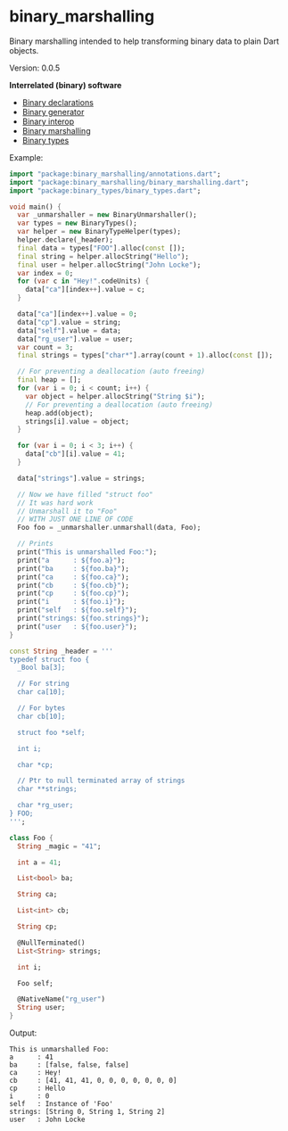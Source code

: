 binary_marshalling
=====

Binary marshalling intended to help transforming binary data to plain Dart objects.

Version: 0.0.5

**Interrelated (binary) software**

- [Binary declarations](https://pub.dartlang.org/packages/binary_declarations)
- [Binary generator](https://pub.dartlang.org/packages/binary_generator)
- [Binary interop](https://pub.dartlang.org/packages/binary_interop)
- [Binary marshalling](https://pub.dartlang.org/packages/binary_marshalling)
- [Binary types](https://pub.dartlang.org/packages/binary_types)

Example:

```dart
import "package:binary_marshalling/annotations.dart";
import "package:binary_marshalling/binary_marshalling.dart";
import "package:binary_types/binary_types.dart";

void main() {
  var _unmarshaller = new BinaryUnmarshaller();
  var types = new BinaryTypes();
  var helper = new BinaryTypeHelper(types);
  helper.declare(_header);
  final data = types["FOO"].alloc(const []);
  final string = helper.allocString("Hello");
  final user = helper.allocString("John Locke");
  var index = 0;
  for (var c in "Hey!".codeUnits) {
    data["ca"][index++].value = c;
  }

  data["ca"][index++].value = 0;
  data["cp"].value = string;
  data["self"].value = data;
  data["rg_user"].value = user;
  var count = 3;
  final strings = types["char*"].array(count + 1).alloc(const []);

  // For preventing a deallocation (auto freeing)
  final heap = [];
  for (var i = 0; i < count; i++) {
    var object = helper.allocString("String $i");
    // For preventing a deallocation (auto freeing)
    heap.add(object);
    strings[i].value = object;
  }

  for (var i = 0; i < 3; i++) {
    data["cb"][i].value = 41;
  }

  data["strings"].value = strings;

  // Now we have filled "struct foo"
  // It was hard work
  // Unmarshall it to "Foo"
  // WITH JUST ONE LINE OF CODE
  Foo foo = _unmarshaller.unmarshall(data, Foo);

  // Prints
  print("This is unmarshalled Foo:");
  print("a      : ${foo.a}");
  print("ba     : ${foo.ba}");
  print("ca     : ${foo.ca}");
  print("cb     : ${foo.cb}");
  print("cp     : ${foo.cp}");
  print("i      : ${foo.i}");
  print("self   : ${foo.self}");
  print("strings: ${foo.strings}");
  print("user   : ${foo.user}");
}

const String _header = '''
typedef struct foo {
  _Bool ba[3];

  // For string
  char ca[10];

  // For bytes
  char cb[10];

  struct foo *self;

  int i;

  char *cp;

  // Ptr to null terminated array of strings
  char **strings;

  char *rg_user;  
} FOO;
''';

class Foo {
  String _magic = "41";

  int a = 41;

  List<bool> ba;

  String ca;

  List<int> cb;

  String cp;

  @NullTerminated()
  List<String> strings;

  int i;

  Foo self;

  @NativeName("rg_user")
  String user;
}

```

Output:

```
This is unmarshalled Foo:
a      : 41
ba     : [false, false, false]
ca     : Hey!
cb     : [41, 41, 41, 0, 0, 0, 0, 0, 0, 0]
cp     : Hello
i      : 0
self   : Instance of 'Foo'
strings: [String 0, String 1, String 2]
user   : John Locke
```